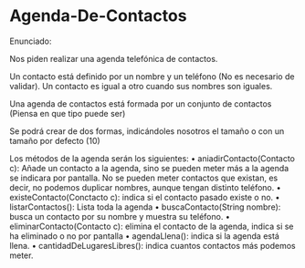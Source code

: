 # Agenda-De-Contactos

Enunciado:

Nos piden realizar una agenda telefónica de contactos.

Un contacto está definido por un nombre y un teléfono (No es necesario de validar). Un contacto es igual a otro cuando sus nombres son iguales.

Una agenda de contactos está formada por un conjunto de contactos (Piensa en que tipo puede ser)

Se podrá crear de dos formas, indicándoles nosotros el tamaño o con un tamaño por defecto (10) 

Los métodos de la agenda serán los siguientes:
• aniadirContacto(Contacto c): Añade un contacto a la agenda, sino se pueden meter más a la agenda se indicara por pantalla. No se pueden meter contactos que existan, es decir, no podemos duplicar nombres, aunque tengan distinto teléfono.
• existeContacto(Conctacto c): indica si el contacto pasado existe o no.
• listarContactos(): Lista toda la agenda
• buscaContacto(String nombre): busca un contacto por su nombre y muestra su teléfono.
• eliminarContacto(Contacto c): elimina el contacto de la agenda, indica si se ha eliminado o no por pantalla
• agendaLlena(): indica si la agenda está llena.
• cantidadDeLugaresLibres(): indica cuantos contactos más podemos meter.